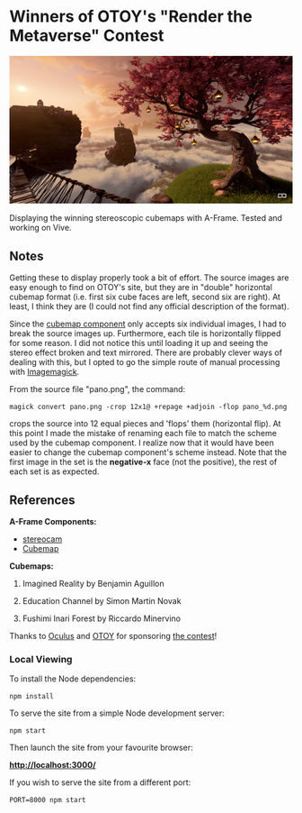 # Winners of OTOY's "Render the Metaverse" Contest

<p align="center">
  <img src="preview.png"/>
</p>

Displaying the winning stereoscopic cubemaps with A-Frame. Tested and working on Vive.

## Notes

Getting these to display properly took a bit of effort. The source images are easy enough to find on OTOY's site, but they are in "double" horizontal cubemap format (i.e. first six cube faces are left, second six are right). At least, I think they are (I could not find any official description of the format).

Since the [cubemap component](https://github.com/bryik/aframe-cubemap-component) only accepts six individual images, I had to break the source images up. Furthermore, each tile is horizontally flipped for some reason. I did not notice this until loading it up and seeing the stereo effect broken and text mirrored. There are probably clever ways of dealing with this, but I opted to go the simple route of manual processing with [Imagemagick](http://www.imagemagick.org/script/index.php).

From the source file "pano.png", the command:

    magick convert pano.png -crop 12x1@ +repage +adjoin -flop pano_%d.png

crops the source into 12 equal pieces and 'flops' them (horizontal flip). At this point I made the mistake of renaming each file to match the scheme used by the cubemap component. I realize now that it would have been easier to change the cubemap component's scheme instead. Note that the first image in the set is the **negative-x** face (not the positive), the rest of each set is as expected.

## References

**A-Frame Components:**

- [stereocam](https://github.com/bryik/stereo-panorama-viewer/blob/316d4a485b3b24b30f655b09d08c05777f268a10/public/aframe-components/aframe-stereocam-component.js)
- [Cubemap](https://github.com/bryik/aframe-cubemap-component)

**Cubemaps:**

1. Imagined Reality by Benjamin Aguillon

2. Education Channel by Simon Martin Novak

3. Fushimi Inari Forest by Riccardo Minervino

Thanks to [Oculus](https://www.oculus.com/) and [OTOY](https://home.otoy.com/) for sponsoring [the contest](https://home.otoy.com/vr-competition/)!

### Local Viewing

To install the Node dependencies:

    npm install

To serve the site from a simple Node development server:

    npm start

Then launch the site from your favourite browser:

[**http://localhost:3000/**](http://localhost:3000/)

If you wish to serve the site from a different port:

    PORT=8000 npm start
